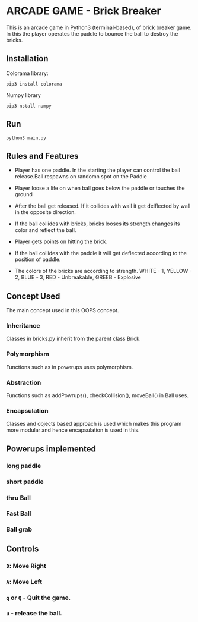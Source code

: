 # ARCADE GAME - Brick Breaker

This is an arcade game in Python3 (terminal-based), of brick breaker game. In this the player operates the paddle to bounce the ball to destroy the bricks.

## Installation

Colorama library:
```
pip3 install colorama
```
Numpy library
```
pip3 nstall numpy
```
## Run
```
python3 main.py
```

## Rules and Features


- Player has one paddle. In the starting the player can control the ball release.Ball respawns on randomn spot on the Paddle

- Player loose a life on when ball goes below the paddle or touches the ground

- After the ball get released. If it collides with wall it get delflected by wall in the opposite direction.

- If the ball collides with bricks, bricks looses its strength changes its color and reflect the ball.

- Player gets points on hitting the brick.

- If the ball collides with the paddle it will get deflected acoording to the position of paddle.

- The colors of the bricks are according to strength. 
WHITE - 1, YELLOW - 2, BLUE - 3, RED - Unbreakable, GREEB - Explosive



## Concept Used

The main concept used in this OOPS concept.

### Inheritance

Classes in bricks.py inherit from the parent class Brick.

### Polymorphism

Functions such as  in powerups uses polymorphism.


### Abstraction

Functions such as addPowrups(), checkCollision(), moveBall() in Ball uses.

### Encapsulation

Classes and objects based approach is used which makes this program more modular and hence encapsulation is used in this.

## Powerups implemented

### long paddle 
### short paddle 
### thru Ball 
### Fast Ball
### Ball grab 

## Controls

### `D`: Move Right

### `A`: Move Left

### `q` or `Q` - Quit the game.

### `u` - release the ball.